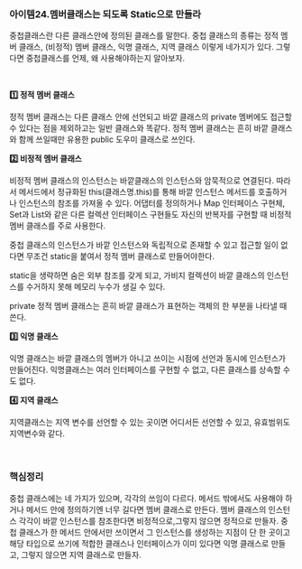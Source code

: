 ### 아이템24.멤버클래스는 되도록 Static으로 만들라

중첩클래스란 다른 클래스안에 정의된 클래스를 말한다. 중첩 클래스의 종류는 정적 멤버 클래스, (비정적) 멤버 클래스, 익명 클래스, 지역 클래스 이렇게 네가지가 있다. 그렇다면 중첩클래스를 언제, 왜 사용해야하는지 알아보자.

<br>

**1️⃣ 정적 멤버 클래스**

정적 멤버 클래스는 다른 클래스 안에 선언되고 바깥 클래스의 private 멤버에도 접근할 수 있다는 점을 제외하고는 일반 클래스와 똑같다. 정적 멤버 클래스는 흔히 바깥 클래스와 함께 쓰일때만 유용한 public 도우미 클래스로 쓰인다. 

**2️⃣ 비정적 멤버 클래스**

비정적 멤버 클래스의 인스턴스는 바깥클래스의 인스턴스와 암묵적으로 연결된다. 따라서 메서드에서 정규화된 this(클래스명.this)를 통해 바깥 인스턴스 메서드를 호출하거나 인스턴스의 참조를 가져올 수 있다. 어댑터를 정의하거나 Map 인터페이스 구현체, Set과 List와 같은 다른 컬렉션 인터페이스 구현들도 자신의 반복자를 구현할 때 비정적 멤버 클래스를 주로 사용한다.

중첩 클래스의 인스턴스가 바깥 인스턴스와 독립적으로 존재할 수 있고 접근할 일이 없다면 무조건 static을 붙여서 정적 멤버 클래스로 만들어야한다.

static을 생략하면 숨은 외부 참조를 갖게 되고, 가비지 컬렉션이 바깥 클래스의 인스턴스를 수거하지 못해 메모리 누수가 생길 수 있다. 

private 정적 멤버 클래스는 흔히 바깥 클래스가 표현하는 객체의 한 부분을 나타낼 때 쓴다. 

**3️⃣ 익명 클래스**

익명 클래스는 바깥 클래스의 멤버가 아니고 쓰이는 시점에 선언과 동시에 인스턴스가 만들어진다. 익명클래스는 여러 인터페이스를 구현할 수 없고, 다른 클래스를 상속할 수도 없다.

**4️⃣ 지역 클래스**

지역클래스는 지역 변수를 선언할 수 있는 곳이면 어디서든 선언할 수 있고, 유효범위도 지역변수와 같다. 

<br>

### 핵심정리

중첩 클래스에는 네 가지가 있으며, 각각의 쓰임이 다르다.
메서드 밖에서도 사용해야 하거나 메서드 안에 정의하기엔 너무 길다면 멤버 클래스로 만든다. 멤버 클래스의 인스턴스 각각이 바깥 인스턴스를 참조한다면 비정적으로,그렇지 않으면 정적으로 만들자.
중첩 클래스가 한 메서드 안에서만 쓰이면서 그 인스턴스를 생성하는 지점이 단 한 곳이고 해당 타입으로 쓰기에 적합한 클래스나 인터페이스가 이미 있다면 익명 클래스로 만들고, 그렇지 않으면 지역 클래스로 만들자.
